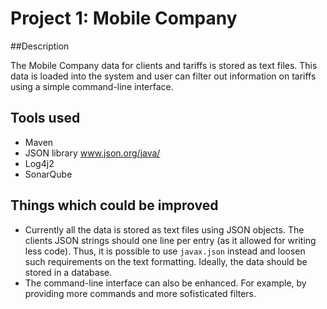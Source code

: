 # Project 1: Mobile Company

##Description

The Mobile Company data for clients and tariffs is stored as text files. This data is loaded into the system and user can filter out information on tariffs using a simple command-line interface.

## Tools used

- Maven
- JSON library www.json.org/java/
- Log4j2
- SonarQube

## Things which could be improved

- Currently all the data is stored as text files using JSON objects. The clients JSON strings should one line per entry (as it allowed for writing less code). Thus, it is possible to use `javax.json` instead and loosen such requirements on the text formatting. Ideally, the data should be stored in a database.
- The command-line interface can also be enhanced. For example, by providing more commands and more sofisticated filters.
